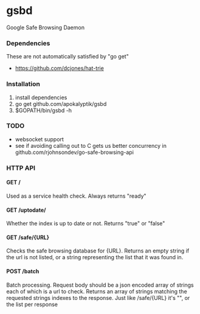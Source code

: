 gsbd
====

Google Safe Browsing Daemon

### Dependencies

These are not automatically satisfied by "go get"

* https://github.com/dcjones/hat-trie

### Installation

1. install dependencies
2. go get github.com/apokalyptik/gsbd
3. $GOPATH/bin/gsbd -h

### TODO

* websocket support
* see if avoiding calling out to C gets us better concurrency in github.com/rjohnsondev/go-safe-browsing-api

### HTTP API

#### GET /

Used as a service health check. Always returns "ready"

#### GET /uptodate/ 

Whether the index is up to date or not. Returns "true" or "false"

#### GET /safe/{URL}

Checks the safe browsing database for {URL}.  Returns an empty string 
if the url is not listed, or a string representing the list that it 
was found in.

#### POST /batch

Batch processing. Request body should be a json encoded array 
of strings each of which is a url to check. Returns an array 
of strings matching the requested strings indexes to the response.
Just like /safe/{URL} it's "", or the list per response
